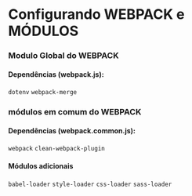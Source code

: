 # Configurando WEBPACK e MÓDULOS

### Modulo Global do WEBPACK
#### Dependências (webpack.js):
`dotenv`
`webpack-merge`

### módulos em comum do WEBPACK
#### Dependências (webpack.common.js):
`webpack`
`clean-webpack-plugin`

#### Módulos adicionais
`babel-loader`
`style-loader`
`css-loader`
`sass-loader`
